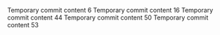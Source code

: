 Temporary commit content 6
Temporary commit content 16
Temporary commit content 44
Temporary commit content 50
Temporary commit content 53
